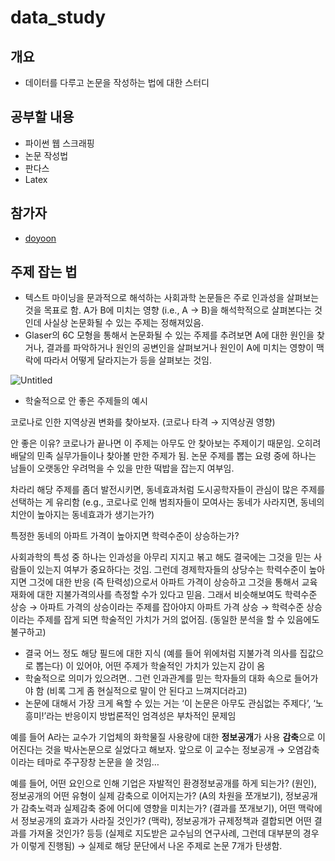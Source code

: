 # data_study
## 개요
- 데이터를 다루고 논문을 작성하는 법에 대한 스터디

## 공부할 내용
- 파이썬 웹 스크래핑
- 논문 작성법
- 판다스
- Latex

## 참가자
- [doyoon](https://github.com/cosmos1030)


## 주제 잡는 법

- 텍스트 마이닝을 문과적으로 해석하는 사회과학 논문들은 주로 인과성을 살펴보는 것을 목표로 함. A가 B에 미치는 영향 (i.e., A → B)을 해석학적으로 살펴본다는 것인데 사실상 논문화될 수 있는 주제는 정해져있음.
- Glaser의 6C 모형을 통해서 논문화될 수 있는 주제를 추려보면 A에 대한 원인을 찾거나, 결과를 파악하거나 원인의 공변인을 살펴보거나 원인이 A에 미치는 영향이 맥락에 따라서 어떻게 달라지는가 등을 살펴보는 것임.

![Untitled](https://s3-us-west-2.amazonaws.com/secure.notion-static.com/d401b442-8046-4b72-b107-933f53ec8648/Untitled.png)

- 학술적으로 안 좋은 주제들의 예시

코로나로 인한 지역상권 변화를 찾아보자. (코로나 타격 → 지역상권 영향)

안 좋은 이유? 코로나가 끝나면 이 주제는 아무도 안 찾아보는 주제이기 때문임. 오히려 배달의 민족 실무가들이나 찾아볼 만한 주제가 됨. 논문 주제를 뽑는 요령 중에 하나는 남들이 오랫동안 우려먹을 수 있을 만한 떡밥을 잡는지 여부임.

차라리 해당 주제를 좀더 발전시키면, 동네효과처럼 도시공학자들이 관심이 많은 주제를 선택하는 게 유리함 (e.g., 코로나로 인해 범죄자들이 모여사는 동네가 사라지면, 동네의 치안이 높아지는 동네효과가 생기는가?)  

특정한 동네의 아파트 가격이 높아지면 학력수준이 상승하는가? 

사회과학의 특성 중 하나는 인과성을 아무리 지지고 볶고 해도 결국에는 그것을 믿는 사람들이 있는지 여부가 중요하다는 것임. 그런데 경제학자들의 상당수는 학력수준이 높아지면 그것에 대한 반응 (즉 탄력성)으로서 아파트 가격이 상승하고 그것을 통해서 교육재화에 대한 지불가격의사를 측정할 수가 있다고 믿음. 그래서 비슷해보여도 학력수준 상승 → 아파트 가격의 상승이라는 주제를 잡아야지 아파트 가격 상승 → 학력수준 상승이라는 주제를 잡게 되면 학술적인 가치가 거의 없어짐. (동일한 분석을 할 수 있음에도 불구하고) 

- 결국 어느 정도 해당 필드에 대한 지식 (예를 들어 위에처럼 지불가격 의사를 집값으로 뽑는다) 이 있어야, 어떤 주제가 학술적인 가치가 있는지 감이 옴
- 학술적으로 의미가 있으려면.. 그런 인과관계를 믿는 학자들의 대화 속으로 들어가야 함 (비록 그게 좀 현실적으로 말이 안 된다고 느껴지더라고)
- 논문에 대해서 가장 크게 욕할 수 있는 거는 ‘이 논문은 아무도 관심없는 주제다’, ‘노흥미!’라는 반응이지 방법론적인 엄격성은 부차적인 문제임

예를 들어 A라는 교수가 기업체의 화학물질 사용량에 대한 **정보공개**가 사용 **감축**으로 이어진다는 것을 박사논문으로 실었다고 해보자. 앞으로 이 교수는 정보공개 → 오염감축이라는 테마로 주구장창 논문을 쓸 것임…

예를 들어, 어떤 요인으로 인해 기업은 자발적인 환경정보공개를 하게 되는가? (원인), 정보공개의 어떤 유형이 실제 감축으로 이어지는가? (A의 차원을 쪼개보기), 정보공개가 감축노력과 실제감축 중에 어디에 영향을 미치는가? (결과를 쪼개보기), 어떤 맥락에서 정보공개의 효과가 사라질 것인가? (맥락), 정보공개가 규제정책과 결합되면 어떤 결과를 가져올 것인가? 등등 (실제로 지도받은 교수님의 연구사례, 그런데 대부분의 경우가 이렇게 진행됨) → 실제로 해당 문단에서 나온 주제로 논문 7개가 탄생함.
